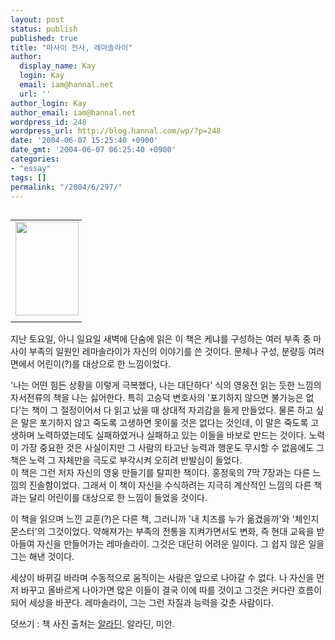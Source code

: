 ```yaml
---
layout: post
status: publish
published: true
title: "마사이 전사, 레마솔라이"
author:
  display_name: Kay
  login: Kay
  email: iam@hannal.net
  url: ''
author_login: Kay
author_email: iam@hannal.net
wordpress_id: 248
wordpress_url: http://blog.hannal.com/wp/?p=248
date: '2004-06-07 15:25:40 +0900'
date_gmt: '2004-06-07 06:25:40 +0900'
categories:
- "essay"
tags: []
permalink: "/2004/6/297/"
---
```

<table align="left">
<tr>
<td style="padding-right:5"><center><img src="http://blog.hannal.com/tt-attach/0607/040607150300084106/037242.gif" width="101" height="150"></center></td>
</tr>
<tr>
<td class="centerphoto"> </td>
</tr>
</table>
<p>지난 토요일, 아니 일요일 새벽에 단숨에 읽은 이 책은 케냐를 구성하는 여러 부족 중 마사이 부족의 일원인 레마솔라이가 자신의 이야기를 쓴 것이다. 문체나 구성, 분량등 여러 면에서 어린이(?)를 대상으로 한 느낌이었다.</p>
<p>'나는 어떤 힘든 상황을 이렇게 극복했다, 나는 대단하다' 식의 영웅전 읽는 듯한 느낌의 자서전류의 책을 나는 싫어한다. 특히 고승덕 변호사의 '포기하지 않으면 불가능은 없다'는 책이 그 절정이어서 다 읽고 났을 때 상대적 자괴감을 들게 만들었다. 물론 하고 싶은 말은 포기하지 않고 죽도록 고생하면 못이룰 것은 없다는 것인데, 이 말은 죽도록 고생하며 노력하였는데도 실패하였거나 실패하고 있는 이들을 바보로 만드는 것이다. 노력이 가장 중요한 것은 사실이지만 그 사람의 타고난 능력과 행운도 무시할 수 없음에도 그 책은 노력 그 자체만을 극도로 부각시켜 오히려 반발심이 들었다.<br />
이 책은 그런 저자 자신의 영웅 만들기를 탈피한 책이다. 홍정욱의 7막 7장과는 다른 느낌의 진솔함이었다. 그래서 이 책이 자신을 수식하려는 지극히 계산적인 느낌의 다른 책과는 달리 어린이를 대상으로 한 느낌이 들었을 것이다.</p>
<p>이 책을 읽으며 느낀 교훈(?)은 다른 책, 그러니까 '내 치즈를 누가 옮겼을까'와 '체인지 몬스터'의 그것이었다. 약해져가는 부족의 전통을 지켜가면서도 변화, 즉 현대 교육을 받아들여 자신을 만들어가는 레마솔라이. 그것은 대단히 어려운 일이다. 그 쉽지 않은 일을 그는 해낸 것이다.</p>
<p>세상이 바뀌길 바라며 수동적으로 움직이는 사람은 앞으로 나아갈 수 없다. 나 자신을 먼저 바꾸고 올바르게 나아가면 많은 이들이 결국 이에 따를 것이고 그것은 커다란 흐름이 되어 세상을 바꾼다. 레마솔라이, 그는 그런 자질과 능력을 갖춘 사람이다.</p>
<p>
덧쓰기 : 책 사진 출처는 <a href='http://www.aladin.co.kr' target='_blank'>알라딘</a>. 알라딘, 미안.</p>
